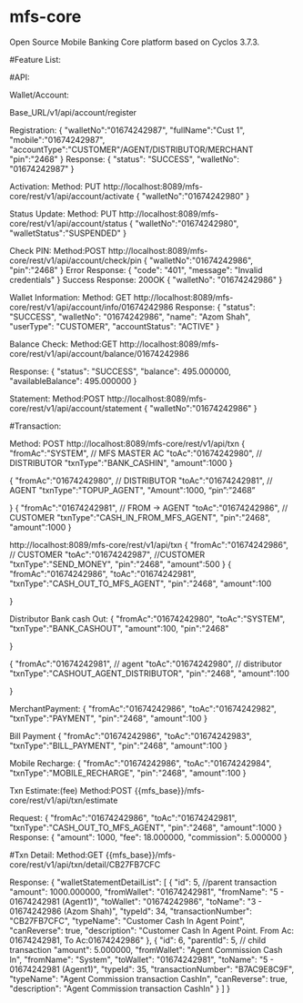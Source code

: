 # mfs-core
Open Source Mobile Banking Core platform based on Cyclos 3.7.3.


#Feature List: 

#API: 

Wallet/Account:	

Base_URL/v1/api/account/register

Registration: 
{
    "walletNo":"01674242987",
    "fullName":"Cust 1",
    "mobile":"01674242987",
    "accountType":"CUSTOMER"/AGENT/DISTRIBUTOR/MERCHANT
    "pin":"2468"
}
Response:
{
    "status": "SUCCESS",
    "walletNo": "01674242987"
}


Activation:
Method: PUT
http://localhost:8089/mfs-core/rest/v1/api/account/activate
{
    "walletNo":"01674242980"
}

Status Update:
Method: PUT
http://localhost:8089/mfs-core/rest/v1/api/account/status
{
    "walletNo":"01674242980",
    "walletStatus":"SUSPENDED"
}


Check PIN:
Method:POST
http://localhost:8089/mfs-core/rest/v1/api/account/check/pin
{
    "walletNo":"01674242986",
    "pin":"2468"
}
Error Response:
{
    "code": "401",
    "message": "Invalid credentials"
}
Success Response:
200OK
{
    "walletNo": "01674242986"
}
 
 
Wallet Information:
Method: GET
http://localhost:8089/mfs-core/rest/v1/api/account/info/01674242986
Response:
{
    "status": "SUCCESS",
    "walletNo": "01674242986",
    "name": "Azom Shah",
    "userType": "CUSTOMER",
    "accountStatus": "ACTIVE"
}
 

Balance Check:
Method:GET
http://localhost:8089/mfs-core/rest/v1/api/account/balance/01674242986

Response:
{
    "status": "SUCCESS",
    "balance": 495.000000,
    "availableBalance": 495.000000
}


Statement:
Method:POST
http://localhost:8089/mfs-core/rest/v1/api/account/statement
{
    "walletNo":"01674242986"
}




#Transaction: 

Method: POST
http://localhost:8089/mfs-core/rest/v1/api/txn
{
    "fromAc":"SYSTEM",  //  MFS MASTER AC
    "toAc":"01674242980", // DISTRIBUTOR
    "txnType":"BANK_CASHIN",
    "amount":1000
}
 
{
    "fromAc":"01674242980", // DISTRIBUTOR
    "toAc":"01674242981", // AGENT
    "txnType":"TOPUP_AGENT",
    "Amount":1000,
    “pin”:”2468”
 
}
{
    "fromAc":"01674242981", // FROM -> AGENT
    "toAc":"01674242986", // CUSTOMER
    "txnType":"CASH_IN_FROM_MFS_AGENT",
    "pin":"2468",
    "amount":1000
}

http://localhost:8089/mfs-core/rest/v1/api/txn
{
    "fromAc":"01674242986", // CUSTOMER
    "toAc":"01674242987", //CUSTOMER
    "txnType":"SEND_MONEY",
    "pin":"2468",
    "amount":500
}
{
    "fromAc":"01674242986",
    "toAc":"01674242981",
    "txnType":"CASH_OUT_TO_MFS_AGENT",
    "pin":"2468",
    "amount":100

}

Distributor Bank cash Out:
{
    "fromAc":"01674242980",
    "toAc":"SYSTEM",
    "txnType":"BANK_CASHOUT",
    "amount":100,
    "pin":"2468"

}


{
    "fromAc":"01674242981", // agent
    "toAc":"01674242980", // distributor
    "txnType":"CASHOUT_AGENT_DISTRIBUTOR",
    "pin":"2468",
    "amount":100

}

MerchantPayment:
{
   "fromAc":"01674242986",
   "toAc":"01674242982",
   "txnType":"PAYMENT",
   "pin":"2468",
   "amount":100
}

Bill Payment
{
   "fromAc":"01674242986",
   "toAc":"01674242983",
   "txnType":"BILL_PAYMENT",
   "pin":"2468",
   "amount":100
}


Mobile Recharge:
{
   "fromAc":"01674242986",
   "toAc":"01674242984",
   "txnType":"MOBILE_RECHARGE",
   "pin":"2468",
   "amount":100
}


Txn Estimate:(fee)
Method:POST
{{mfs_base}}/mfs-core/rest/v1/api/txn/estimate

Request:
{
   "fromAc":"01674242986",
   "toAc":"01674242981",
   "txnType":"CASH_OUT_TO_MFS_AGENT",
   "pin":"2468",
   "amount":1000
}
Response:
{
   "amount": 1000,
   "fee": 18.000000,
   "commission": 5.000000
}


#Txn Detail:
Method:GET
{{mfs_base}}/mfs-core/rest/v1/api/txn/detail/CB27FB7CFC

Response:
{
   "walletStatementDetailList": [
       {
           "id": 5, //parent transaction
           "amount": 1000.000000,
           "fromWallet": "01674242981",
           "fromName": "5 - 01674242981 (Agent1)",
           "toWallet": "01674242986",
           "toName": "3 - 01674242986 (Azom Shah)",
           "typeId": 34,
           "transactionNumber": "CB27FB7CFC",
           "typeName": "Customer Cash In Agent Point",
           "canReverse": true,
           "description": "Customer Cash In Agent Point. From Ac: 01674242981, To Ac:01674242986"
       },
       {
           "id": 6,
           "parentId": 5, // child transaction
           "amount": 5.000000,
           "fromWallet": "Agent Commission Cash In",
           "fromName": "System",
           "toWallet": "01674242981",
           "toName": "5 - 01674242981 (Agent1)",
           "typeId": 35,
           "transactionNumber": "B7AC9E8C9F",
           "typeName": "Agent Commission transaction CashIn",
           "canReverse": true,
           "description": "Agent Commission transaction CashIn"
       }
   ]
}





